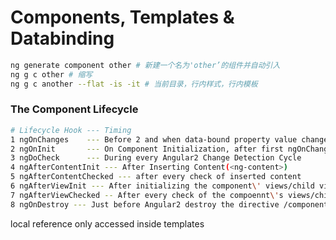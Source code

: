# Components, Templates & Databinding

``` bash
ng generate component other # 新建一个名为'other’的组件并自动引入
ng g c other # 缩写
ng g c another --flat -is -it # 当前目录，行内样式，行内模板

```

### The Component Lifecycle

``` bash
# Lifecycle Hook --- Timing
1 ngOnChanges    --- Before 2 and when data-bound property value change
2 ngOnInit       --- On Component Initialization, after first ngOnChanges
3 ngDoCheck      --- During every Angular2 Change Detection Cycle
4 ngAfterContentInit --- After Inserting Content(<ng-content>)
5 ngAfterContentChecked --- after every check of inserted content
6 ngAfterViewInit --- After initializing the component\' views/child views
7 ngAfterViewChecked -- After every check of the compoennt\'s views/child views
8 ngOnDestroy --- Just before Angular2 destroy the directive /component
```

local reference only accessed inside templates
